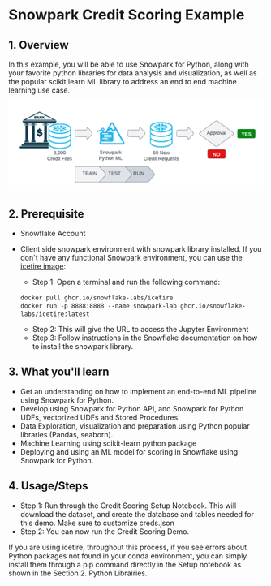 # Snowpark Credit Scoring Example

## 1. Overview

In this example, you will be able to use Snowpark for Python, along with your favorite python libraries for data analysis and visualization, as well as the popular scikit learn ML library to address an end to end machine learning use case.

![Snowpark ML Data FLow](images/Loan_ML_data_flow.png)

## 2. Prerequisite

* Snowflake Account
* Client side snowpark environment with snowpark library installed. If you don't have any functional Snowpark environment, you can use the [icetire image](https://github.com/Snowflake-Labs/icetire):

  * Step 1: Open a terminal and run the following command:
  ```
  docker pull ghcr.io/snowflake-labs/icetire
  docker run -p 8888:8888 --name snowpark-lab ghcr.io/snowflake-labs/icetire:latest
  ```
  * Step 2: This will give the URL to access the Jupyter Environment
  * Step 3: Follow instructions in the Snowflake documentation on how to install the snowpark library.
  
## 3. What you'll learn  

- Get an understanding on how to implement an end-to-end ML pipeline using Snowpark for Python.
- Develop using Snowpark for Python API, and Snowpark for Python UDFs, vectorized UDFs and Stored Procedures.
- Data Exploration, visualization and preparation using Python popular libraries (Pandas, seaborn).
- Machine Learning using scikit-learn python package
- Deploying and using an ML model for scoring in Snowflake using Snowpark for Python.

## 4. Usage/Steps

* Step 1: Run through the Credit Scoring Setup Notebook. This will download the dataset, and create the database and tables needed for this demo. Make sure to customize creds.json
* Step 2: You can now run the Credit Scoring Demo.

If you are using icetire, throughout this process, if you see errors about Python packages not found in your conda environment, you can simply install them through a pip command directly in the Setup notebook as shown in the Section 2. Python Librairies.

